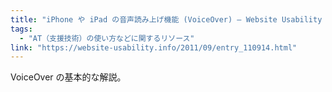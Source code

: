 ```yaml
---
title: "iPhone や iPad の音声読み上げ機能 (VoiceOver) — Website Usability Info"
tags:
  - "AT（支援技術）の使い方などに関するリソース"
link: "https://website-usability.info/2011/09/entry_110914.html"
---
```


VoiceOver の基本的な解説。
